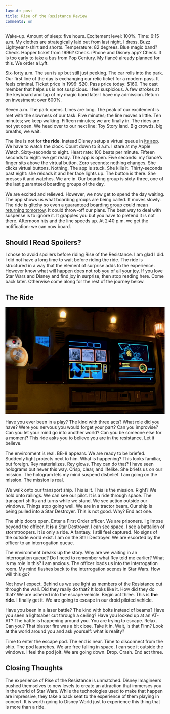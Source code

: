 ```yaml
---
layout: post
title: Rise of the Resistance Review
comments: on
---
```

Wake-up. Amount of sleep: five hours. Excitement level: 100%. Time: 6:15 a.m. My clothes are strategically laid out from last night. I dress. Buzz Lightyear t-shirt and shorts. Temperature: 82 degrees. Blue magic band? Check. Hopper ticket from 1996? Check. iPhone and Disney app? Check. It is too early to take a bus from Pop Century. My fiancé already planned for this. We order a Lyft.

Six-forty a.m. The sun is up but still just peeking. The car rolls into the park. Our first line of the day is exchanging our relic ticket for a modern pass. It feels criminal. Ticket price in 1996: $20. Pass price today: $160. The cast member that helps us is not suspicious. I feel suspicious. A few strokes at the keyboard and tap of my magic band later I have my admission. Return on investment: over 600%.

Seven a.m. The park opens. Lines are long. The peak of our excitement is met with the slowness of our task. Five minutes; the line moves a little. Ten minutes; we keep walking. Fifteen minutes; we are finally in. The rides are not yet open. We head over to our next line: Toy Story land. Big crowds, big breaths, we wait.

The line is not for **the ride**. Instead Disney setup a virtual queue in [its app](https://disneyworld.disney.go.com/plan/my-disney-experience/mobile-apps/). We have to watch the clock. Count down to 8 a.m. I stare at my Apple Watch. Sixty-seconds to eight. Heart rate: 100 beats per minute. Fifteen seconds to eight: we get ready. The app is open. Five seconds: my fiancé’s finger sits above the virtual button. Zero seconds: nothing changes. She clicks virtual buttons. Nothing. The app is stuck. She kills it. Thirty-seconds past eight: she reloads it and her face lights up. The button is there. She presses it and watches. We are in. Our boarding group is sixty-three, one of the last guaranteed boarding groups of the day.

We are excited and relieved. However, we now get to spend the day waiting. The app shows us what boarding groups are being called. It moves slowly. The ride is glitchy so even a guaranteed boarding group could [mean returning tomorrow](https://attractionsmagazine.com/frequently-asked-questions-about-star-wars-rise-of-the-resistance/). It could throw-off our plans. The best way to deal with suspense is to ignore it. It grapples you but you have to pretend it is not there. Afternoon hits and the line speeds up. At 2:40 p.m. we get the notification: we can now board.

## Should I Read Spoilers?
I chose to avoid spoilers before riding Rise of the Resistance. I am glad I did. I did not have a long time to wait before riding the ride. The ride is structured in a way that the element of surprise adds to the experience. However know what will happen does not rob you of all your joy. If you love Star Wars and Disney and find joy in surprise, then stop reading here. Come back later. Otherwise come along for the rest of the journey below.

## The Ride
![BB-8 Next to Monitor](/images/bb-8-rise-of-the-resistance.jpeg)

Have you ever been in a play? The kind with three acts? What role did you have? Were you nervous you would forget your part? Can you improvise? Can you let your mind go into another world? Can you be someone else for a moment? This ride asks you to believe you are in the resistance. Let it believe.

The environment is real. BB-8 appears. We are ready to be briefed. Suddenly light projects next to him. What is happening? This looks familiar, but foreign. Rey materializes. Rey glows. They can do that? I have seen holograms but never this way. Crisp, clear, and lifelike. She briefs us on our mission. The hologram lets my mind suspend disbelief. I am going on the mission. The mission is real.

We walk onto our transport ship. This is it. This is the mission. Right? We hold onto railings. We can see our pilot. It is a ride through space. The transport shifts and turns while we stand. We see action outside our windows. Things stop going well. We are in a tractor beam. Our ship is being pulled into a Star Destroyer. This is not good. Why? End act one.

The ship doors open. Enter a First Order officer. We are prisoners. I glimpse beyond the officer. It **is** a Star Destroyer. I can see space. I see a battalion of stormtroopers. It is only a ride. A fantasy. I still feel captured. No signs of the outside world exist. I am on the Star Destroyer. We are escorted by the officer to an interrogation queue.

The environment breaks up the story. Why are we waiting in an interrogation queue? Do I need to remember what Rey told me earlier? What is my role in this? I am anxious. The officer loads us into the interrogation room. My mind flashes back to the interrogation scenes in Star Wars. How will this go?

Not how I expect. Behind us we see light as members of the Resistance cut through the wall. Did they really do that? It looks like it. How did they do that? We are ushered into the escape vehicle. Begin act three. This is **the ride**. I finally get it. We are going to escape in our droid piloted vehicle.

Have you been in a laser battle? The kind with bolts instead of beams? Have you seen a lightsaber cut through a ceiling? Have you looked up at an AT-AT? The battle is happening around you. You are trying to escape. Relax. Can you? That blaster fire was a bit close. Take it in. Wait, is that Finn? Look at the world around you and ask yourself: what is reality?

Time to enter the escape pod. The end is near. Time to disconnect from the ship. The pod launches. We are free falling in space. I can see it outside the windows. I feel the pod jolt. We are going down. Drop. Crash. End act three.

## Closing Thoughts
The experience of Rise of the Resistance is unmatched. Disney Imagineers pushed themselves to new levels to create an attraction that immerses you in the world of Star Wars. While the technologies used to make that happen are impressive, they take a back seat to the experience of them playing in concert. It is worth going to Disney World just to experience this thing that is more than a ride.